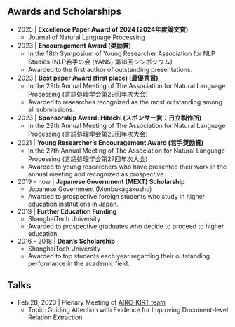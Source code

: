 ## Awards and Scholarships
+ 2025 \| **Excellence Paper Award of 2024 (2024年度論文賞)** 
  + Journal of Natural Language Processing 
+ 2023 \| **Encouragement Award (奨励賞)**
  + In the 18th Symposium of Young Researcher Association for NLP Studies (NLP若手の会 (YANS) 第18回シンポジウム)
  + Awarded to the first author of outstanding presentations.
+ 2023 \| **Best paper Award (first place) (最優秀賞)**
	+ In the 29th Annual Meeting of The Association for Natural Language Processing (言語処理学会第29回年次大会)
	+ Awarded to researches recognized as the most outstanding among all submissions.
+ 2023 \| **Sponsorship Award: Hitachi (スポンサー賞：日立製作所)**
    + In the 29th Annual Meeting of The Association for Natural Language Processing (言語処理学会第29回年次大会)	
+ 2021 \| **Young Researcher’s Encouragement Award (若手奨励賞)**
	+ In the 27th Annual Meeting of The Association for Natural Language Processing (言語処理学会第27回年次大会)
	+ Awarded to young researchers who have presented their work in the annual meeting and recognized as prospective.
+ 2019 – now \| **Japanese Government (MEXT) Scholarship**
	+ Japanese Government (Monbukagakusho)
	+ Awarded to prospective foreign students who study in higher education institutions in Japan.
+ 2019 \| **Further Education Funding**
	+ ShanghaiTech University
	+ Awarded to prospective graduates who decide to proceed to higher education.
+ 2016 - 2018 \| **Dean’s Scholarship**
	+ ShanghaiTech University 
    + Awarded to top students each year regarding their outstanding performance in the academic field.

## Talks

+ Feb.28, 2023 \| Plenary Meeting of [AIRC-KIRT team](https://www.airc.aist.go.jp/en/kirt/)
	+ Topic: Guiding Attention with Evidence for Improving Document-level Relation Extraction

